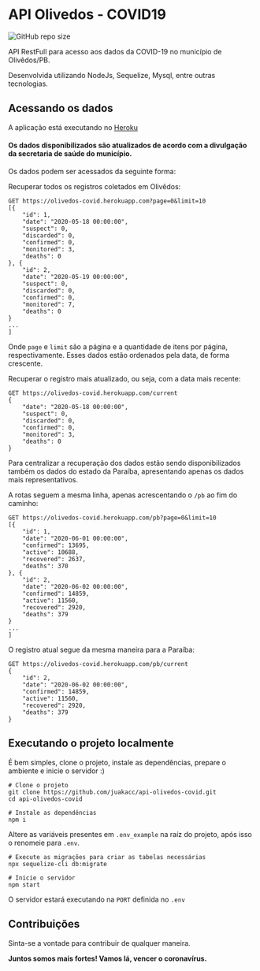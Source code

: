 # API Olivedos - COVID19

![GitHub repo size](https://img.shields.io/github/repo-size/juakacc/api-olivedos-covid)

API RestFull para acesso aos dados da COVID-19 no município de Olivêdos/PB.

Desenvolvida utilizando NodeJs, Sequelize, Mysql, entre outras tecnologias.

## Acessando os dados

A aplicação está executando no [Heroku](https://olivedos-covid.herokuapp.com)

#### Os dados disponibilizados são atualizados de acordo com a divulgação da secretaria de saúde do município.

Os dados podem ser acessados da seguinte forma:

Recuperar todos os registros coletados em Olivêdos:

```code
GET https://olivedos-covid.herokuapp.com?page=0&limit=10
[{
    "id": 1,
    "date": "2020-05-18 00:00:00",
    "suspect": 0,
    "discarded": 0,
    "confirmed": 0,
    "monitored": 3,
    "deaths": 0
}, {
    "id": 2,
    "date": "2020-05-19 00:00:00",
    "suspect": 0,
    "discarded": 0,
    "confirmed": 0,
    "monitored": 7,
    "deaths": 0
}
...
]
```

Onde `page` e `limit` são a página e a quantidade de itens por página, respectivamente. Esses dados estão ordenados pela data, de forma crescente.

Recuperar o registro mais atualizado, ou seja, com a data mais recente:

```code
GET https://olivedos-covid.herokuapp.com/current
{
    "date": "2020-05-18 00:00:00",
    "suspect": 0,
    "discarded": 0,
    "confirmed": 0,
    "monitored": 3,
    "deaths": 0
}
```

Para centralizar a recuperação dos dados estão sendo disponibilizados também os dados do estado da Paraíba, apresentando apenas os dados mais representativos.

A rotas seguem a mesma linha, apenas acrescentando o `/pb` ao fim do caminho:

```code
GET https://olivedos-covid.herokuapp.com/pb?page=0&limit=10
[{
    "id": 1,
    "date": "2020-06-01 00:00:00",
    "confirmed": 13695,
    "active": 10688,
    "recovered": 2637,
    "deaths": 370
}, {
    "id": 2,
    "date": "2020-06-02 00:00:00",
    "confirmed": 14859,
    "active": 11560,
    "recovered": 2920,
    "deaths": 379
}
...
]
```

O registro atual segue da mesma maneira para a Paraíba:

```code
GET https://olivedos-covid.herokuapp.com/pb/current
{
    "id": 2,
    "date": "2020-06-02 00:00:00",
    "confirmed": 14859,
    "active": 11560,
    "recovered": 2920,
    "deaths": 379
}
```

## Executando o projeto localmente

É bem simples, clone o projeto, instale as dependências, prepare o ambiente e inicie o servidor :)

```shell
# Clone o projeto
git clone https://github.com/juakacc/api-olivedos-covid.git
cd api-olivedos-covid
```

```shell
# Instale as dependências
npm i
```

Altere as variáveis presentes em `.env_example` na raíz do projeto, após isso o renomeie para `.env`.

```shell
# Execute as migrações para criar as tabelas necessárias
npx sequelize-cli db:migrate
```

```shell
# Inicie o servidor
npm start
```

O servidor estará executando na `PORT` definida no `.env`

## Contribuições

Sinta-se a vontade para contribuir de qualquer maneira.

**Juntos somos mais fortes! Vamos lá, vencer o coronavírus.**
